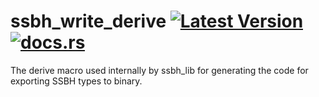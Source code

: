 # ssbh_write_derive [![Latest Version](https://img.shields.io/crates/v/ssbh_write_derive.svg)](https://crates.io/crates/ssbh_write_derive) [![docs.rs](https://docs.rs/ssbh_write_derive/badge.svg)](https://docs.rs/ssbh_write_derive)   
The derive macro used internally by ssbh_lib for generating the code for exporting SSBH types to binary.
